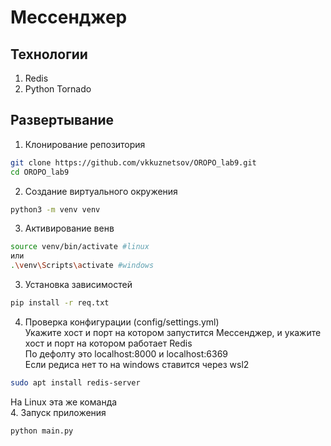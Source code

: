 # Мессенджер
## Технологии
1. Redis
2. Python Tornado


## Развертывание
1. Клонирование репозитория
```bash
git clone https://github.com/vkkuznetsov/OROPO_lab9.git
cd OROPO_lab9
```

2. Создание виртуального окружения
```bash
python3 -m venv venv
```
3. Активирование венв
```bash
source venv/bin/activate #linux
или
.\venv\Scripts\activate #windows
```
3. Установка зависимостей
```bash
pip install -r req.txt 
```
4. Проверка конфигурации (config/settings.yml)  
Укажите хост и порт на котором запустится Мессенджер, и укажите хост и порт на котором работает Redis  
По дефолту это localhost:8000 и localhost:6369  
Если редиса нет то на windows ставится через wsl2
```bash
sudo apt install redis-server 
```
На Linux эта же команда  
4. Запуск приложения
```bash
python main.py
```
